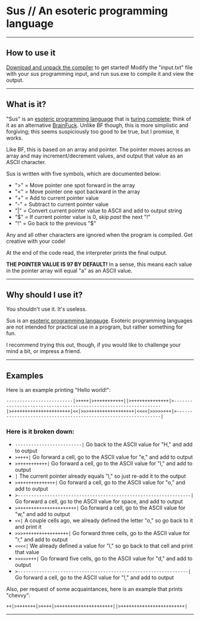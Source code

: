 # Sus // An esoteric programming language

---

## How to use it

[Download and unpack the compiler](https://github.com/iG-Studios/sus/releases) to get started!
Modify the "input.txt" file with your *sus* programming input, and run sus.exe to compile it and view the output.

---

## What is it?
"Sus" is an [esoteric programming language](https://esolangs.org/wiki/Esoteric_programming_language) that is [turing complete](https://en.wikipedia.org/wiki/Turing_completeness); think of it as an alternative [BrainFuck](https://esolangs.org/wiki/Brainfuck). Unlike BF though, this is more simplistic and forgiving; this seems suspiciously too good to be true, but I promise, it works.

Like BF, this is based on an array and pointer. The pointer moves across an array and may increment/decrement values, and output that value as an ASCII character.

Sus is written with five symbols, which are documented below:
* ">" = Move pointer one spot forward in the array
* "<" = Move pointer one spot backward in the array
* "+" = Add to current pointer value
* "-" = Subtract to current pointer value
* "|" = Convert current pointer value to ASCII and add to output string
* "$" = If current pointer value is 0, skip *past* the next "!"
* "!" = Go back to the previous "$"

Any and all other characters are ignored when the program is compiled. Get creative with your code!

At the end of the code read, the interpreter prints the final output.

**THE POINTER VALUE IS 97 BY DEFAULT!** In a sense, this means each value in the pointer array will equal "a" as an ASCII value.

---

## Why should I use it?
You shouldn't use it. It's useless.

Sus is an [esoteric programming langauge](https://esolangs.org/wiki/Esoteric_programming_language). Esoteric programming languages are not intended for practical use in a program, but rather something for fun.

I recommend trying this out, though, if you would like to challenge your mind a bit, or impress a friend.

---

## Examples

Here is an example printing "Hello world!":
```
-------------------------|>++++|>+++++++++++||>++++++++++++++|>-----------------------------------------------------------------|>++++++++++++++++++++++|<<|>>>+++++++++++++++++|<<<<|>>>>>+++|>----------------------------------------------------------------|
```


 ### Here is it broken down:
 
* `-------------------------|` Go back to the ASCII value for "H," and add to output
* `>++++|` Go forward a cell, go to the ASCII value for "e," and add to output
* `>+++++++++++|` Go forward a cell, go to the ASCII value for "l," and add to output
* `|` The current pointer already equals "l," so just re-add it to the output
* `>++++++++++++++|` Go forward a cell, go to the ASCII value for "o," and add to output
* `>-----------------------------------------------------------------|` Go forward a cell, go to the ASCII value for space, and add to output
* `>++++++++++++++++++++++|` Go forward a cell, go to the ASCII value for "w," and add to output
* `<<|` A couple cells ago, we already defined the letter "o," so go back to it and print it
* `>>>+++++++++++++++++|` Go forward three cells, go to the ASCII value for "r," and add to output
* `<<<<|` We already defined a value for "l," so go back to that cell and print that value
* `>>>>>+++|` Go forward five cells, go to the ASCII value for "d," and add to output
* `>----------------------------------------------------------------|` Go forward a cell, go to the ASCII value for "!," and add to output

Also, per request of some acquaintances, here is an example that prints "chevvy":
```
++|>+++++++|>++++|>+++++++++++++++++++++||>++++++++++++++++++++++++|
```

---
